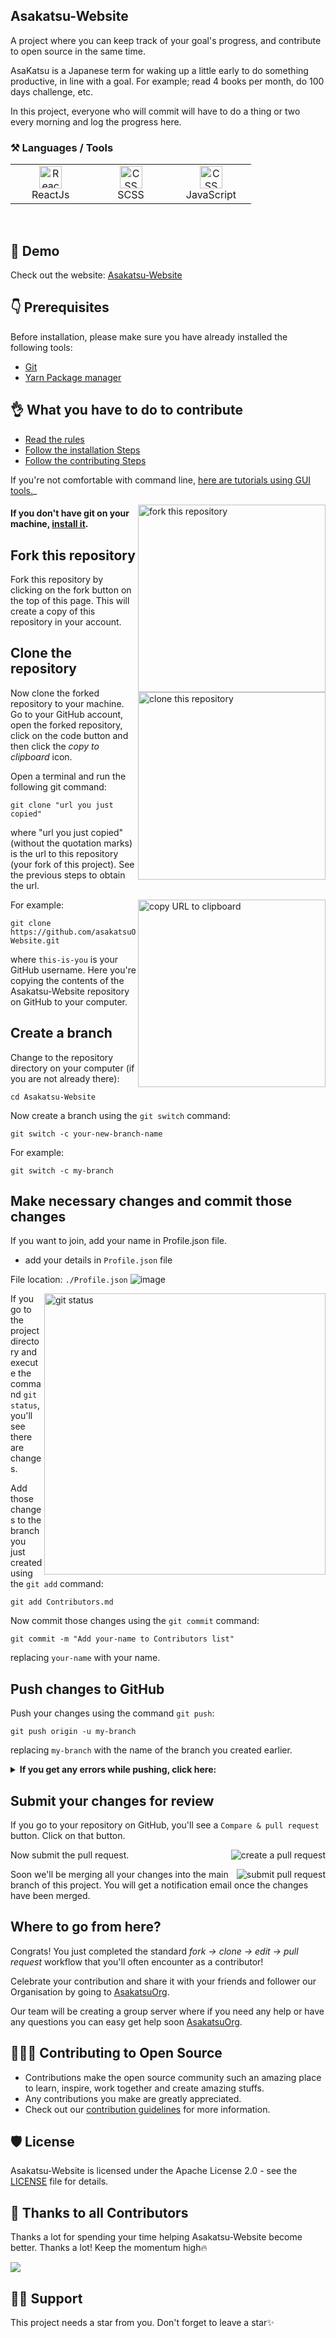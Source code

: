 
## Asakatsu-Website

A project where you can keep track of your goal's progress, and contribute to open source in the same time.

AsaKatsu is a Japanese term for waking up a little early to do something productive, in line with a goal. For example; read 4 books per month, do 100 days challenge, etc.

In this project, everyone who will commit will have to do a thing or two every morning and log the progress here.

### ⚒️ Languages / Tools
 <table>
	 <tbody>
  		<tr>
   			<td align="Center" width="25%"> 
 				<a href="https://developer.mozilla.org/en-US/docs/Glossary/Reactjs" target="_blank" rel="noreferrer"><img src="https://cdn.svgporn.com/logos/react.svg" width="36" height="36" alt="Reactjs" /></a>
    	<br>ReactJs
    </td>
   <td align="Center" width="25%">
        <a href="https://developer.mozilla.org/en-US/docs/Web/sass" target="_blank" rel="noreferrer"><img src="https://cdn.svgporn.com/logos/sass.svg" width="36" height="36" alt="CSS" /></a>
	<br>SCSS
    </td>
  <td align="Center" width="25%">
	  <a href="https://developer.mozilla.org/en-US/docs/Web/javascript" target="_blank" rel="noreferrer"><img src="https://cdn.svgporn.com/logos/javascript.svg" width="36" height="36" alt="CSS" /></a>
	<br>JavaScript
    	</td>
	  </tr>
	</tbody>
  </table>
	
<br>

## 🧑 Demo

Check out the website: [Asakatsu-Website](https://shimmering-croissant-124a34.netlify.app)

## 👇 Prerequisites

Before installation, please make sure you have already installed the following tools:

- [Git](https://git-scm.com/downloads)
- [Yarn Package manager](https://yarnpkg.com)

## 👌 What you have to do to contribute

- [Read the rules]()
- [Follow the installation Steps]()
- [Follow the contributing Steps]()

If you're not comfortable with command line, [here are tutorials using GUI tools.](#tutorials-using-other-tools)_


<img align="right" width="300" src="https://firstcontributions.github.io/assets/Readme/fork.png" alt="fork this repository" />

#### If you don't have git on your machine, [install it](https://help.github.com/articles/set-up-git/).

## Fork this repository

Fork this repository by clicking on the fork button on the top of this page.
This will create a copy of this repository in your account.

## Clone the repository

<img align="right" width="300" src="https://firstcontributions.github.io/assets/Readme/clone.png" alt="clone this repository" />

Now clone the forked repository to your machine. Go to your GitHub account, open the forked repository, click on the code button and then click the _copy to clipboard_ icon.

Open a terminal and run the following git command:

```
git clone "url you just copied"
```

where "url you just copied" (without the quotation marks) is the url to this repository (your fork of this project). See the previous steps to obtain the url.

<img align="right" width="300" src="https://firstcontributions.github.io/assets/Readme/copy-to-clipboard.png" alt="copy URL to clipboard" />

For example:

```
git clone https://github.com/asakatsuOrg/Asakatsu-Website.git
```

where `this-is-you` is your GitHub username. Here you're copying the contents of the Asakatsu-Website repository on GitHub to your computer.

## Create a branch

Change to the repository directory on your computer (if you are not already there):

```
cd Asakatsu-Website
```

Now create a branch using the `git switch` command:

```
git switch -c your-new-branch-name
```

For example:

```
git switch -c my-branch
```

## Make necessary changes and commit those changes

<!-- Now open `Contributors.md` file in a text editor, add your name to it. Don't add it at the beginning or end of the file. Put it anywhere in between. Now, save the file. -->

If you want to join, add your name in Profile.json file.

- add your details in `Profile.json` file

File location:
`./Profile.json`
![image](https://user-images.githubusercontent.com/99729607/196917580-27379a0d-f94d-476b-b2cb-ac4a4417d14a.png)

<img align="right" width="450" src="https://firstcontributions.github.io/assets/Readme/git-status.png" alt="git status" />

If you go to the project directory and execute the command `git status`, you'll see there are changes.

Add those changes to the branch you just created using the `git add` command:

```
git add Contributors.md
```

Now commit those changes using the `git commit` command:

```
git commit -m "Add your-name to Contributors list"
```

replacing `your-name` with your name.

## Push changes to GitHub

Push your changes using the command `git push`:

```
git push origin -u my-branch
```

replacing `my-branch` with the name of the branch you created earlier.

<details>
<summary> <strong>If you get any errors while pushing, click here:</strong> </summary>

- ### Authentication Error
     <pre>remote: Support for password authentication was removed on August 13, 2021. Please use a personal access token instead.
  remote: Please see https://github.blog/2020-12-15-token-authentication-requirements-for-git-operations/ for more information.
  fatal: Authentication failed for 'https://github.com/asakatsuOrg/Asakatsu-Website.git'</pre>
  Go to [GitHub's tutorial](https://docs.github.com/en/authentication/connecting-to-github-with-ssh/adding-a-new-ssh-key-to-your-github-account) on generating and configuring an SSH key to your account.

</details>

## Submit your changes for review

If you go to your repository on GitHub, you'll see a `Compare & pull request` button. Click on that button.

<img style="float: right;" src="https://firstcontributions.github.io/assets/Readme/compare-and-pull.png" alt="create a pull request" />

Now submit the pull request.

<img style="float: right;" src="https://firstcontributions.github.io/assets/Readme/submit-pull-request.png" alt="submit pull request" />

Soon we'll be merging all your changes into the main branch of this project. You will get a notification email once the changes have been merged.

## Where to go from here?

Congrats! You just completed the standard _fork -> clone -> edit -> pull request_ workflow that you'll often encounter as a contributor!

Celebrate your contribution and share it with your friends and follower our Organisation by going to [AsakatsuOrg](https://github.com/asakatsuOrg).

Our team will be creating a group server where if you need any help or have any questions you can easy get help soon [AsakatsuOrg](https://github.com/asakatsuOrg). 


## 👩🏽‍💻 Contributing to Open Source 

- Contributions make the open source community such an amazing place to learn, inspire, work together and create amazing stuffs.
- Any contributions you make are greatly appreciated.
- Check out our [contribution guidelines](/CONTRIBUTING.md) for more information.

## 🛡️ License

Asakatsu-Website is licensed under the Apache License 2.0 - see the [LICENSE](LICENSE) file for details.

## 💪 Thanks to all Contributors

Thanks a lot for spending your time helping Asakatsu-Website become better. Thanks a lot! Keep  the momentum high🔥

<a href = "https://github.com/asakatsuOrg/Asakatsu-Website/graphs/contributors">
  <img src = "https://contrib.rocks/image?repo=asakatsuOrg/Asakatsu-Website"/>
</a>


## 🙏🏽 Support

This project needs a star️ from you. Don't forget to leave a star✨
